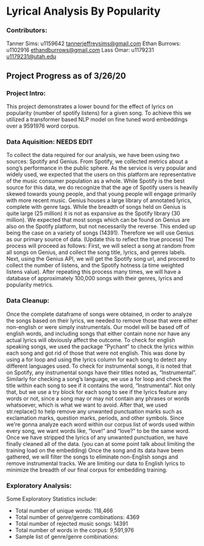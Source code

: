 # Lyrical Analysis By Popularity

### Contributors:
Tanner Sims: u1159642 tannerjeffreysims@gmail.com
Ethan Burrows: u1102916 ethandburrows@gmail.com
Lass Omar: u1179231 u1179231@utah.edu


## Project Progress as of 3/26/20

### Project Intro:
This project demonstrates a lower bound for the effect of lyrics on popularity (number of spotify listens) for a given song. To achieve this we utilized a transformer based NLP model on fine tuned word embeddings over a 9591976 word corpus.

### Data Aquisition: NEEDS EDIT
To collect the data required for our analysis, we have been using two sources: Spotify and Genius. From Spotify, we collected metrics about a song’s performance in the public sphere. As the service is very popular and widely used, we expected that the users on this platform are representative of the music consumer population as a whole. While Spotify is the best source for this data, we do recognize that the age of Spotify users is heavily skewed towards young people, and that young people will engage primarily with more recent music. 
Genius houses a large library of annotated lyrics, complete with genre tags. While the breadth of songs held on Genius is quite large (25 million) it is not as expansive as the Spotify library (30 million). We expected that most songs which can be found on Genius are also on the Spotify platform, but not necessarily the reverse. This ended up being the case on a variety of songs (14391). Therefore we will use Genius as our primary source of data.
(Update this to reflect the true process) The process will proceed as follows: First, we will select a song at random from all songs on Genius, and collect the song title, lyrics, and genres labels. Next, using the Genius API, we will get the Spotify song url, and proceed to collect the number of listens, and the Spotify hotness (a time weighted listens value). 
After repeating this process many times, we will have a database of approximately 100,000 songs with their genres, lyrics and popularity metrics. 

### Data Cleanup:
Once the complete dataframe of songs were obtained, in order to analyze the songs based on their lyrics, we needed to remove those that were either non-english or were simply instrumentals. Our model will be based off of english words, and including songs that either contain none nor have any actual lyrics will obviously affect the outcome. 
To check for english speaking songs, we used the package “Pychant” to check the lyrics within each song and got rid of those that were not english. This was done by using a for loop and using the lyrics column for each song to detect any different languages used. 
To check for instrumental songs, it is noted that on Spotify, any instrumental songs have their titles noted as, “Instrumental”. Similarly for checking a song’s language, we use a for loop and check the title within each song to see if it contains the word, “Instrumental”. Not only that, but we use a try block for each song to see if the lyrics feature any words or not, since a song may or may not contain any phrases or words whatsoever, which is what we want to avoid.
After that, we used str.replace() to help remove any unwanted punctuation marks such as exclamation marks, question marks, periods, and other symbols. Since we're gonna analyze each word within our corpus list of words used within every song, we want words like, “love!” and “love?” to be the same word. Once we have stripped the lyrics of any unwanted punctuation, we have finally cleaned all of the data.
(you can at some point talk about limiting the training load on the embedding)
Once the song and its data have been gathered, we will filter the songs to eliminate non-English songs and remove instrumental tracks. We are limiting our data to English lyrics to minimize the breadth of our final corpus for embedding training.

### Exploratory Analysis:
Some Exploratory Statistics include:
- Total number of unique words: 118,466
- Total number of genre/genre combinations: 4369
- Total number of rejected music songs: 14391
- Total number of words in the corpus: 9,591,976
- Sample list of genre/genre combinations:
